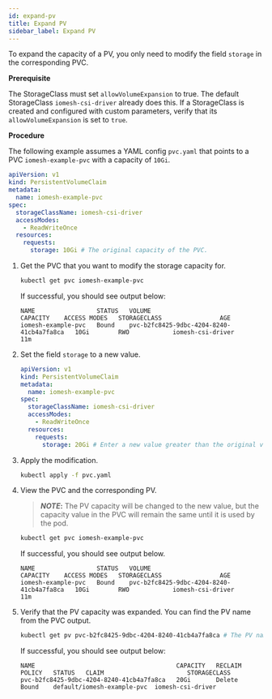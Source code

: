 ```yaml
---
id: expand-pv
title: Expand PV
sidebar_label: Expand PV
---
```


To expand the capacity of a PV, you only need to modify the field `storage` in the corresponding PVC.

**Prerequisite**

The StorageClass must set `allowVolumeExpansion` to true. The default StorageClass `iomesh-csi-driver` already does this. If a StorageClass is created and configured with custom parameters, verify that its `allowVolumeExpansion` is set to `true`. 

**Procedure**

The following example assumes a YAML config `pvc.yaml` that points to a PVC `iomesh-example-pvc` with a capacity of `10Gi`.
```yaml
apiVersion: v1
kind: PersistentVolumeClaim
metadata:
  name: iomesh-example-pvc
spec:
  storageClassName: iomesh-csi-driver
  accessModes:
    - ReadWriteOnce
  resources:
    requests:
      storage: 10Gi # The original capacity of the PVC.
```

1. Get the PVC that you want to modify the storage capacity for.

    ```bash
    kubectl get pvc iomesh-example-pvc
    ```

    If successful, you should see output below:

    ```output
    NAME                 STATUS   VOLUME                                     CAPACITY    ACCESS MODES   STORAGECLASS                AGE
    iomesh-example-pvc   Bound    pvc-b2fc8425-9dbc-4204-8240-41cb4a7fa8ca   10Gi        RWO            iomesh-csi-driver           11m
    ```

2. Set the field `storage` to a new value.
    ```yaml
    apiVersion: v1
    kind: PersistentVolumeClaim
    metadata:
      name: iomesh-example-pvc
    spec:
      storageClassName: iomesh-csi-driver
      accessModes:
        - ReadWriteOnce
      resources:
        requests:
          storage: 20Gi # Enter a new value greater than the original value.
    ```

3. Apply the modification.

    ```bash
    kubectl apply -f pvc.yaml
    ```

4. View the PVC and the corresponding PV. 

    > **_NOTE_:** The PV capacity will be changed to the new value, but the capacity value in the PVC will remain the same until it is used by the pod.

    ```bash
    kubectl get pvc iomesh-example-pvc 
    ```

   If successful, you should see output below. 

    ```output
    NAME                 STATUS   VOLUME                                     CAPACITY    ACCESS MODES   STORAGECLASS                AGE
    iomesh-example-pvc   Bound    pvc-b2fc8425-9dbc-4204-8240-41cb4a7fa8ca   10Gi        RWO            iomesh-csi-driver           11m
    ```

5. Verify that the PV capacity was expanded. You can find the PV name from the PVC output.
   
    ```bash
    kubectl get pv pvc-b2fc8425-9dbc-4204-8240-41cb4a7fa8ca # The PV name you get in Step 4.
    ```

    If successful, you should see output below:
    ```output
    NAME                                       CAPACITY   RECLAIM POLICY   STATUS   CLAIM                       STORAGECLASS
    pvc-b2fc8425-9dbc-4204-8240-41cb4a7fa8ca   20Gi       Delete           Bound    default/iomesh-example-pvc  iomesh-csi-driver
    ```